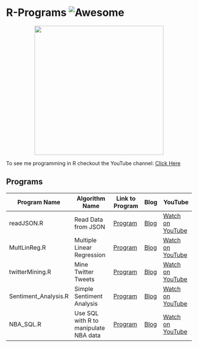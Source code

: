
# R-Programs  ![Awesome](https://cdn.rawgit.com/sindresorhus/awesome/d7305f38d29fed78fa85652e3a63e154dd8e8829/media/badge.svg)

<p align="center">
  <img src="https://upload.wikimedia.org/wikipedia/commons/thumb/1/1b/R_logo.svg/2000px-R_logo.svg.png" width="350"/>
</p>

To see me programming in R checkout the YouTube channel: <a target="_blank" href="https://www.youtube.com/playlist?list=PLBhJnyA0V0uIyCPJyRT8weif3qNQtDr1w">Click Here</a>

## Programs
Program Name | Algorithm Name| Link to Program | Blog | YouTube
--- | --- | --- | --- | ---
readJSON.R |  Read Data from JSON |  [Program](https://github.com/randerson112358/R-Programs/blob/master/readJSON.R) | [Blog](http://everythingcomputerscience.com/) | [Watch on YouTube](https://www.youtube.com/watch?v=hzbdajLhiew)
MultLinReg.R |  Multiple Linear Regression |  [Program](https://github.com/randerson112358/R-Programs/blob/master/MultLinReg.R) | [Blog](http://everythingcomputerscience.com/) | [Watch on YouTube](https://youtu.be/hstJQeXlA6k)
twitterMining.R |  Mine Twitter Tweets |  [Program](https://github.com/randerson112358/R-Programs/blob/master/twitterMining.R) | [Blog](https://medium.com/@randerson112358/twitter-mining-with-r-6fef0dd97781) | [Watch on YouTube](https://www.youtube.com/watch?v=L6hUGRfqxog)
Sentiment_Analysis.R | Simple Sentiment Analysis |  [Program](https://github.com/randerson112358/R-Programs/blob/master/Sentiment%20Analysis/Sentiment_Analysis.r) | [Blog](https://medium.com/@randerson112358/simple-short-and-easy-sentiment-analysis-34834082e6fa) | [Watch on YouTube](https://youtu.be/h7Xv7iBAgEs)
NBA_SQL.R |  Use SQL with R to manipulate NBA data |  [Program](https://github.com/randerson112358/R-Programs/blob/master/NBA_SQL.R) | [Blog](https://medium.com/@randerson112358/sql-select-statements-using-nba-data-c8dd489479f3) | [Watch on YouTube](https://youtu.be/RX9LDYVw-0U)




